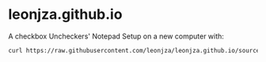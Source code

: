 # leonjza.github.io

A checkbox Uncheckers' Notepad
Setup on a new computer with:

```bash
curl https://raw.githubusercontent.com/leonjza/leonjza.github.io/source/setup.sh | bash
```
